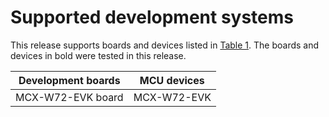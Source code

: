 # Supported development systems 
This release supports boards and devices listed in [Table 1](#TABLE_SUPPORTEDBOARDS). The boards and devices in bold were tested in this release.

|Development boards|MCU devices|
|------------------|-----------|
|MCX-W72-EVK board|MCX-W72-EVK|

